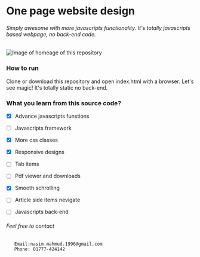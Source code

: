# One page website design
###### Simply awesome  with more javascripts functionality. It's totally javascripts based webpage, no back-end code.

![Image of homeage of this repository](https://github.com/nasim-007/onepage-website/blob/master/aiubhome.png)

### How to run
Clone or download this repository and open index.html with a browser. Let's see magic! It's totally static no back-end.

### What you learn from this source code?


- [x] Advance javascripts funstions
- [ ] Javascripts framework
- [x] More css classes
- [x] Responsive designs
- [ ] Tab items
- [ ] Pdf viewer and downloads
- [x] Smooth schrolling
- [ ] Article side items nevigate
- [ ] Javascripts back-end


###### Feel free to contact

```Contact
   Email:nasim.mahmud.1996@gmail.com
   Phone: 01777-424142
```
